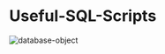 # Useful-SQL-Scripts

![database-object](https://user-images.githubusercontent.com/26501604/153776258-1a629650-932d-4290-b6e6-dfffff21c0f2.png)
